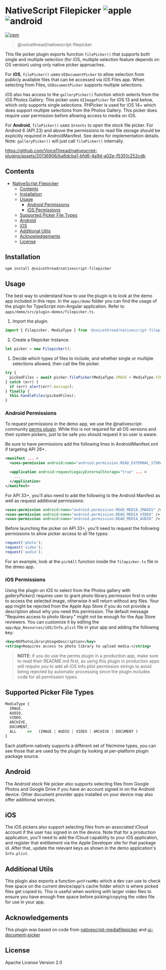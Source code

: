 # NativeScript Filepicker ![apple](https://cdn3.iconfinder.com/data/icons/picons-social/57/16-apple-32.png) ![android](https://cdn4.iconfinder.com/data/icons/logos-3/228/android-32.png)

[![npm](https://img.shields.io/npm/v/@voicethread/nativescript-filepicker?style=flat-square)](https://www.npmjs.com/package/@voicethread/nativescript-filepicker)

> @voicethread/nativescript-filepicker

This file picker plugin exports function `filePicker()` that supports both single and multiple selection (for iOS, multiple selection feature depends on OS version) using only native picker approaches.

For **iOS**, `filePicker()` uses `UIDocumentPicker` to allow selection from publicly available files that can be accessed via iOS Files app. When selecting from Files, `UIDocumentPicker` supports multiple selections.

iOS also has access to the `galleryPicker()` function which selects from the iOS Photos Gallery. This picker uses `UIImagePicker` for iOS 13 and below, which only supports single selections. PHPicker is used for iOS 14+ which does support multiple selections from the Photos Gallery. This picker does require user permission before allowing access to media on iOS.

For **Android**, `filePicker()` uses `Intents` to open the stock file picker. For Android 6 (API 23) and above the permissions to read file storage should be explicitly required in AndroidManifest. See demo for implementation details. Note: `galleryPicker()` will just call `filePicker()` internally.

https://github.com/VoiceThread/nativescript-plugins/assets/20136906/ba6dcba1-bfd6-4a9d-a02e-f5351c252cdb

## Contents

- [NativeScript Filepicker  ](#nativescript-filepicker--)
  - [Contents](#contents)
  - [Installation](#installation)
  - [Usage](#usage)
    - [Android Permissions](#android-permissions)
    - [iOS Permissions](#ios-permissions)
  - [Supported Picker File Types](#supported-picker-file-types)
  - [Android](#android)
  - [iOS](#ios)
  - [Additional Utils](#additional-utils)
  - [Acknowledgements](#acknowledgements)
  - [License](#license)

## Installation

```bash
npm install @voicethread/nativescript-filepicker
```

## Usage

The best way to understand how to use the plugin is to look at the demo app included in this repo.
In the `apps/demo` folder you can find the usage of the plugin for TypeScript non-Angular application. Refer to `apps/demo/src/plugin-demos/filepicker.ts`.

1. Import the plugin.

```javascript
import { Filepicker, MediaType } from '@voicethread/nativescript-filepicker';
```

2. Create a filepicker instance.

```javascript
let picker = new Filepicker();
```

1. Decide which types of files to include, and whether single or multiple selections allowed, then call the file picker.

```javascript
try {
  pickedFiles = await picker.filePicker(MediaType.IMAGE + MediaType.VIDEO + MediaType.AUDIO, true);
} catch (err) {
  if (err) alert(err?.message);
} finally {
  this.handleFiles(pickedFiles);
}
```

### Android Permissions

To request permissions in the demo app, we use the @nativescript-community [perms plugin](https://github.com/nativescript-community/perms). While this is not required for all OS versions and their system pickers, just to be safe you should request it so user is aware.

Be sure to have permissions add the following lines in AndroidManifest.xml if targeting API 26+.

```xml
<manifest ... >
  <uses-permission android:name="android.permission.READ_EXTERNAL_STORAGE"/>

  <application android:requestLegacyExternalStorage="true" ... >
    ...
  </application>
</manifest>
```

For API 33+, you'll also need to add the following to the Android Manifest as well as request additional permissions:

```xml
<uses-permission android:name="android.permission.READ_MEDIA_IMAGES" />
<uses-permission android:name="android.permission.READ_MEDIA_VIDEO" />
<uses-permission android:name="android.permission.READ_MEDIA_AUDIO" />
```

Before launching the picker on API 33+, you'll need to request the following permissions to allow picker access to all file types:

```javascript
request('photo');
request('video');
request('audio');
```

For an example, look at the `pickAll` function inside the `filepicker.ts` file in the dmeo app.

### iOS Permissions

Using the plugin on iOS to select from the Photos gallery with _galleryPicker()_ requires user to grant photo library permission first in order to access the selected image, otherwise it will return without any files. Your app might be rejected from the Apple App Store if you do not provide a description about why you need this permission. The default message "Requires access to photo library." might not be enough for the App Store reviewers. You can customize it by editing the `app/App_Resources/iOS/Info.plist` file in your app and adding the following key:

```xml
<key>NSPhotoLibraryUsageDescription</key>
<string>Requires access to photo library to upload media.</string>
```

> **NOTE**: if you do use the perms plugin in a production app, make sure to read their README.md first, as using this plugin in production apps will require you to add all iOS Info.plist permission strings to avoid being rejected by automatic processing since the plugin includes code for all permission types.

## Supported Picker File Types

```javascript
MediaType {
  IMAGE,
  AUDIO,
  VIDEO,
  ARCHIVE,
  DOCUMENT,
  ALL     =>   (IMAGE | AUDIO | VIDEO | ARCHIVE | DOCUMENT )
}
```

Each platform natively supports a different set of file/mime types, you can see those that are used by the plugin by looking at per-platform plugin package source.

## Android

The Android stock file picker also supports selecting files from Google Photos and Google Drive if you have an account signed in on the Android device. Other document provider apps installed on your device may also offer additional services.

## iOS

The iOS pickers also support selecting files from an associated iCloud account if the user has signed in on the device. Note that for a production application, you'll need to add the iCloud capability to your iOS application, and register that entitlement via the Apple Developer site for that package id. After that, update the relevant keys as shown in the demo application's `Info.plist`.

## Additional Utils

This plugin also exports a function `getFreeMBs` which a dev can use to check free space on the current device/app's cache folder which is where picked files get copied to. This is useful when working with larger video files to ensure you have enough free space before picking/copying the video file for use in your app.

## Acknowledgements

This plugin was based on code from [nativescript-mediafilepicker](https://github.com/jibon57/nativescript-mediafilepicker) and [ui-document-picker](https://github.com/nativescript-community/ui-document-picker)

## License

Apache License Version 2.0
